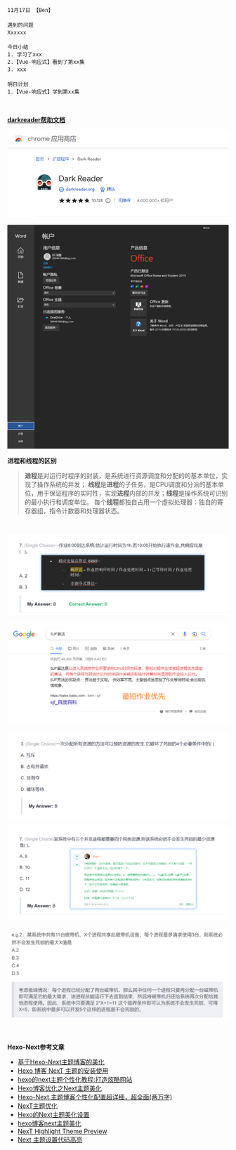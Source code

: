 ```html
11月17日 【Ben】

遇到的问题
Xxxxxx

今日小结
1. 学习了xxx
2.【Vue-响应式】看到了第xx集
3. xxx

明日计划
1.【Vue-响应式】学到第xx集
```

​    

**[darkreader帮助文档](https://darkreader.org/help/zh-CN/#filter-settings)**

![1668673801291](image/11月17日/1668673801291.png)

![1668673722144](image/11月17日/1668673722144.png)

**进程和线程的区别**

> **进程**是对运行时程序的封装，是系统进行资源调度和分配的的基本单位，实现了操作系统的并发； **线程**是**进程**的子任务，是CPU调度和分派的基本单位，用于保证程序的实时性，实现**进程**内部的并发；**线程**是操作系统可识别的最小执行和调度单位。 每个**线程**都独自占用一个虚拟处理器：独自的寄存器组，指令计数器和处理器状态。

​    

![1668683293139](image/11月17日/1668683293139.png)

![1668685833879](image/11月17日/1668685833879.png)

![1668686395616](image/11月17日/1668686395616.png)

![1668687172031](image/11月17日/1668687172031.png)

![1668687558843](image/11月17日/1668687558843.png)

​	

**Hexo-Next参考文章**

- [基于Hexo-Next主题博客的美化](https://lvyihao0319.github.io/2019/05/14/%E5%9F%BA%E4%BA%8EHexo-Next%E4%B8%BB%E9%A2%98%E5%8D%9A%E5%AE%A2%E7%9A%84%E7%BE%8E%E5%8C%96/)
- [Hexo 博客 NexT 主题的安装使用](http://home.ustc.edu.cn/~liujunyan/blog/hexo-next-theme-config/#%E7%94%9F%E6%88%90%E7%AB%99%E7%82%B9%E5%9C%B0%E5%9B%BE)
- [hexo的next主题个性化教程:打造炫酷网站](http://shenzekun.cn/hexo%E7%9A%84next%E4%B8%BB%E9%A2%98%E4%B8%AA%E6%80%A7%E5%8C%96%E9%85%8D%E7%BD%AE%E6%95%99%E7%A8%8B.html)
- [Hexo博客优化之Next主题美化](https://blog.csdn.net/nightmare_dimple/article/details/86661502?spm=1001.2101.3001.6661.1&utm_medium=distribute.pc_relevant_t0.none-task-blog-2%7Edefault%7ECTRLIST%7ERate-1-86661502-blog-100138838.pc_relevant_3mothn_strategy_and_data_recovery&depth_1-utm_source=distribute.pc_relevant_t0.none-task-blog-2%7Edefault%7ECTRLIST%7ERate-1-86661502-blog-100138838.pc_relevant_3mothn_strategy_and_data_recovery&utm_relevant_index=1)
- [Hexo-Next 主题博客个性化配置超详细，超全面(两万字)](https://blog.csdn.net/as480133937/article/details/100138838)
- [NexT主题优化](https://hugoji.cn/2019/09/19/next-themes-modify/)
- [Hexo的Next主题美化设置](https://blog.mrzorg.top/Hexo/2020-02-12-hero-next-theme-settings/)
- [hexo博客next主题美化](http://47.108.95.237/2020/10/26/next%E4%B8%BB%E9%A2%98%E5%8D%9A%E5%AE%A2%E7%9A%84%E7%BE%8E%E5%8C%96/)
- [NexT Highlight Theme Preview](https://theme-next.js.org/highlight/)
- [Next 主题设置代码高亮](https://blog.wudinaonao.com/2020/04/27/Next-%E4%B8%BB%E9%A2%98%E8%AE%BE%E7%BD%AE%E4%BB%A3%E7%A0%81%E9%AB%98%E4%BA%AE/)
